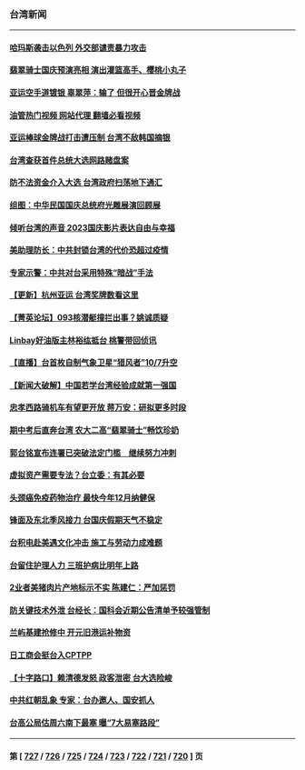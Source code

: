 ### 台湾新闻
---
#### [哈玛斯袭击以色列 外交部谴责暴力攻击](../../pages/ncid1349361/n14090478.md?10081645) 
#### [翡翠骑士国庆预演亮相 演出灌篮高手、樱桃小丸子](../../pages/ncid1349361/n14090418.md?10081645) 
#### [亚运空手道镀银 辜翠萍：输了 但很开心晋金牌战](../../pages/ncid1349361/n14090409.md?10081645) 
#### [油管热门视频 网站代理 翻墙必看视频](http://138.2.39.72:81/youtube.html?epic-marker?10081645)
#### [亚运棒球金牌战打击遭压制 台湾不敌韩国摘银](../../pages/ncid1349361/n14090378.md?10081645) 
#### [台湾查获首件总统大选网路赌盘案](../../pages/ncid1349361/n14090276.md?10081645) 
#### [防不法资金介入大选 台湾政府扫荡地下通汇](../../pages/ncid1349361/n14090207.md?10081645) 
#### [组图：中华民国国庆总统府光雕展演回顾展](../../pages/ncid1349361/n14090127.md?10081645) 
#### [倾听台湾的声音 2023国庆影片表达自由与幸福](../../pages/ncid1349361/n14090071.md?10081645) 
#### [美助理防长：中共封锁台湾的代价恐超过疫情](../../pages/ncid1349361/n14090061.md?10081645) 
#### [专家示警：中共对台采用特殊“暗战”手法](../../pages/ncid1349361/n14090014.md?10081645) 
#### [【更新】杭州亚运 台湾奖牌数看这里](../../pages/ncid1349361/n14089263.md?10081645) 
#### [【菁英论坛】093核潜艇撞拦出事？姚诚质疑](../../pages/ncid1349361/n14089936.md?10081645) 
#### [Linbay好油版主林裕纮抵台 桃警带回侦讯](../../pages/ncid1349361/n14089965.md?10081645) 
#### [【直播】台首枚自制气象卫星“猎风者”10/7升空](../../pages/ncid1349361/n14089875.md?10081645) 
#### [【新闻大破解】中国若学台湾经验成就第一强国](../../pages/ncid1349361/n14089796.md?10081645) 
#### [忠孝西路骑机车有望更开放 蒋万安：研拟更多时段](../../pages/ncid1349361/n14089865.md?10081645) 
#### [期中考后直奔台湾 农大二高“翡翠骑士”畅饮珍奶](../../pages/ncid1349361/n14089838.md?10081645) 
#### [郭台铭宣布连署已突破法定门槛　继续努力冲刺](../../pages/ncid1349361/n14089812.md?10081645) 
#### [虚拟资产需要专法？台立委：有其必要](../../pages/ncid1349361/n14089761.md?10081645) 
#### [头颈癌免疫药物治疗 最快今年12月纳健保](../../pages/ncid1349361/n14089763.md?10081645) 
#### [锋面及东北季风接力 台国庆假期天气不稳定](../../pages/ncid1349361/n14089742.md?10081645) 
#### [台积电赴美遇文化冲击 施工与劳动力成难题](../../pages/ncid1349361/n14089740.md?10081645) 
#### [台留住护理人力 三班护病比明年上路](../../pages/ncid1349361/n14089739.md?10081645) 
#### [2业者美猪肉片产地标示不实 陈建仁：严加惩罚](../../pages/ncid1349361/n14089737.md?10081645) 
#### [防关键技术外泄 台经长：国科会近期公告清单予较强管制](../../pages/ncid1349361/n14089735.md?10081645) 
#### [兰屿基建抢修中 开元旧港运补物资](../../pages/ncid1349361/n14089733.md?10081645) 
#### [日工商会挺台入CPTPP](../../pages/ncid1349361/n14089728.md?10081645) 
#### [【十字路口】赖清德发怒 政客泄密 台大选险峻](../../pages/ncid1349361/n14089710.md?10081645) 
#### [中共红朝乱象 专家：台办邀人、国安抓人](../../pages/ncid1349361/n14089544.md?10081645) 
#### [台高公局估周六南下最塞 曝“7大易塞路段”](../../pages/ncid1349361/n14089716.md?10081645) 

---
#### 第 [ [727](./727.md?10081645) / [726](./726.md?10081645) / [725](./725.md?10081645) / [724](./724.md?10081645) / [723](./723.md?10081645) / [722](./722.md?10081645) / [721](./721.md?10081645) / [720](./720.md?10081645) ] 页
